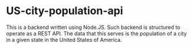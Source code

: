 # US-city-population-api
This is a backend written using Node.JS. Such backend is structured to operate as a REST API. The data that this serves is the population of a city in a given state in the United States of America.
